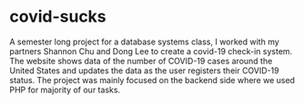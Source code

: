 # covid-sucks
A semester long project for a database systems class, I worked with my partners Shannon Chu and Dong Lee to create a covid-19 check-in system. The website shows data of the number of COVID-19 cases around the United States and updates the data as the user registers their COVID-19 status. The project was mainly focused on the backend side where we used PHP for majority of our tasks.
